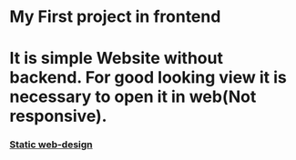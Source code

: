 # My First project in frontend
# It is simple Website without backend. For good looking view it is necessary to open it in web(Not responsive). 
### [Static web-design](https://yashghori.github.io/Static_webdesign/)
